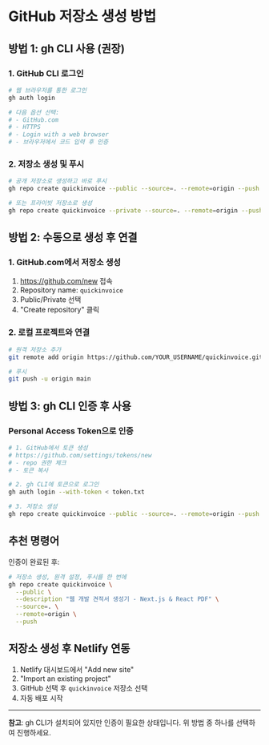 # GitHub 저장소 생성 방법

## 방법 1: gh CLI 사용 (권장)

### 1. GitHub CLI 로그인
```bash
# 웹 브라우저를 통한 로그인
gh auth login

# 다음 옵션 선택:
# - GitHub.com
# - HTTPS
# - Login with a web browser
# - 브라우저에서 코드 입력 후 인증
```

### 2. 저장소 생성 및 푸시
```bash
# 공개 저장소로 생성하고 바로 푸시
gh repo create quickinvoice --public --source=. --remote=origin --push

# 또는 프라이빗 저장소로 생성
gh repo create quickinvoice --private --source=. --remote=origin --push
```

## 방법 2: 수동으로 생성 후 연결

### 1. GitHub.com에서 저장소 생성
1. https://github.com/new 접속
2. Repository name: `quickinvoice`
3. Public/Private 선택
4. "Create repository" 클릭

### 2. 로컬 프로젝트와 연결
```bash
# 원격 저장소 추가
git remote add origin https://github.com/YOUR_USERNAME/quickinvoice.git

# 푸시
git push -u origin main
```

## 방법 3: gh CLI 인증 후 사용

### Personal Access Token으로 인증
```bash
# 1. GitHub에서 토큰 생성
# https://github.com/settings/tokens/new
# - repo 권한 체크
# - 토큰 복사

# 2. gh CLI에 토큰으로 로그인
gh auth login --with-token < token.txt

# 3. 저장소 생성
gh repo create quickinvoice --public --source=. --remote=origin --push
```

## 추천 명령어

인증이 완료된 후:
```bash
# 저장소 생성, 원격 설정, 푸시를 한 번에
gh repo create quickinvoice \
  --public \
  --description "웹 개발 견적서 생성기 - Next.js & React PDF" \
  --source=. \
  --remote=origin \
  --push
```

## 저장소 생성 후 Netlify 연동

1. Netlify 대시보드에서 "Add new site"
2. "Import an existing project"
3. GitHub 선택 후 `quickinvoice` 저장소 선택
4. 자동 배포 시작

---

**참고**: gh CLI가 설치되어 있지만 인증이 필요한 상태입니다. 
위 방법 중 하나를 선택하여 진행하세요.